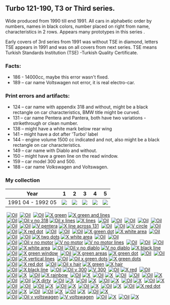## Turbo 121-190, T3 or Third series.

Wide produced from 1990 till end 1991. All cars in alphabetic order by numbers, names
in black colors, number placed on right from name, characteristics in 2 rows. Appears many prototypes in this series .

Early covers of 3rd series from 1991 was without TSE in diamond, letters TSE appears in 1991 and was on all covers from
next series.
TSE means Turkish Standards Institution (TSE) -Turkish Quality Certificate.

### Facts:

* 186 - 14000cc, maybe this error wasn't fixed.
* 189 – car name Voltswagen not error, it is real electro-car.

### Print errors and artifacts:

* 124 – car name with appendix 318 and without, might be a black rectangle on car characteristics, BMW title might be
  curved.
* 131 – car name Pentera and Pantera, both have two variations - strikethrough or clean number.
* 138 – might have a white mark below rear wing
* 141 – might have a dot after 'Turbo' label
* 144 – engine volume 1500 cc indicated and not, also might be a black rectangle on car characteristics.
* 149 – car name with Diablo and without.
* 150 – might have a green line on the read window.
* 159 – car model 300 and 500.
* 188 – car name Volkswagen and Voltswagen.

### My collection

|       Year        |                                                  1                                                   |                                                  2                                                   |                                                  3                                                   |                                                  4                                                   |                                                  5                                                   |
|:-----------------:|:----------------------------------------------------------------------------------------------------:|:----------------------------------------------------------------------------------------------------:|:----------------------------------------------------------------------------------------------------:|:----------------------------------------------------------------------------------------------------:|:----------------------------------------------------------------------------------------------------:|
| 1991 04 - 1992 05 | [<img src='thumbnails/outer/1991_04_-_1992_05.1.0.png'>](thumbnails/outer/1991_04_-_1992_05.1.0.png) | [<img src='thumbnails/outer/1991_04_-_1992_05.2.0.png'>](thumbnails/outer/1991_04_-_1992_05.2.0.png) | [<img src='thumbnails/outer/1991_04_-_1992_05.3.0.png'>](thumbnails/outer/1991_04_-_1992_05.3.0.png) | [<img src='thumbnails/outer/1991_04_-_1992_05.4.0.png'>](thumbnails/outer/1991_04_-_1992_05.4.0.png) | [<img src='thumbnails/outer/1991_04_-_1992_05.5.2.png'>](thumbnails/outer/1991_04_-_1992_05.5.2.png) |

<span style="display: inline-block;">
	<a href='thumbnails/inner/121.4.png' title=''><img src='thumbnails/inner/121.4.png' alt=''></a>
	<a href='thumbnails/inner/121.oil.4.png' title='Oil'><img src='thumbnails/inner/121.oil.4.png' alt='Oil'></a>
</span>
<span style="display: inline-block;">
	<a href='thumbnails/inner/122.5.png' title=''><img src='thumbnails/inner/122.5.png' alt=''></a>
	<a href='thumbnails/inner/122.oil.4.png' title='Oil'><img src='thumbnails/inner/122.oil.4.png' alt='Oil'></a>
</span>
<span style="display: inline-block;">
	<a href='thumbnails/inner/123.4.png' title=''><img src='thumbnails/inner/123.4.png' alt=''></a>
	<a href='thumbnails/inner/123.oil.0.png' title='Oil'><img src='thumbnails/inner/123.oil.0.png' alt='Oil'></a>
	<a href='thumbnails/inner/123.x_green.3.png' title='X green'><img src='thumbnails/inner/123.x_green.3.png' alt='X green'></a>
	<a href='thumbnails/inner/123.x_green_and_lines.3.png' title='X green and lines'><img src='thumbnails/inner/123.x_green_and_lines.3.png' alt='X green and lines'></a>
</span>
<span style="display: inline-block;">
	<a href='thumbnails/inner/124.4.png' title=''><img src='thumbnails/inner/124.4.png' alt=''></a>
	<a href='thumbnails/inner/124.oil.0.png' title='Oil'><img src='thumbnails/inner/124.oil.0.png' alt='Oil'></a>
	<a href='thumbnails/inner/124.oil_v_no_318.4.png' title='Oil v no 318'><img src='thumbnails/inner/124.oil_v_no_318.4.png' alt='Oil v no 318'></a>
	<a href='thumbnails/inner/124.oil_x_lines.3.png' title='Oil x lines'><img src='thumbnails/inner/124.oil_x_lines.3.png' alt='Oil x lines'></a>
	<a href='thumbnails/inner/124.x_lines.3.png' title='X lines'><img src='thumbnails/inner/124.x_lines.3.png' alt='X lines'></a>
</span>
<span style="display: inline-block;">
	<a href='thumbnails/inner/125.5.png' title=''><img src='thumbnails/inner/125.5.png' alt=''></a>
	<a href='thumbnails/inner/125.oil.5.png' title='Oil'><img src='thumbnails/inner/125.oil.5.png' alt='Oil'></a>
</span>
<span style="display: inline-block;">
	<a href='thumbnails/inner/126.4.png' title=''><img src='thumbnails/inner/126.4.png' alt=''></a>
	<a href='thumbnails/inner/126.oil.5.png' title='Oil'><img src='thumbnails/inner/126.oil.5.png' alt='Oil'></a>
</span>
<span style="display: inline-block;">
	<a href='thumbnails/inner/127.5.png' title=''><img src='thumbnails/inner/127.5.png' alt=''></a>
	<a href='thumbnails/inner/127.oil.0.png' title='Oil'><img src='thumbnails/inner/127.oil.0.png' alt='Oil'></a>
</span>
<span style="display: inline-block;">
	<a href='thumbnails/inner/128.5.png' title=''><img src='thumbnails/inner/128.5.png' alt=''></a>
	<a href='thumbnails/inner/128.oil.4.png' title='Oil'><img src='thumbnails/inner/128.oil.4.png' alt='Oil'></a>
</span>
<span style="display: inline-block;">
	<a href='thumbnails/inner/129.4.png' title=''><img src='thumbnails/inner/129.4.png' alt=''></a>
	<a href='thumbnails/inner/129.oil.0.png' title='Oil'><img src='thumbnails/inner/129.oil.0.png' alt='Oil'></a>
</span>
<span style="display: inline-block;">
	<a href='thumbnails/inner/130.5.png' title=''><img src='thumbnails/inner/130.5.png' alt=''></a>
	<a href='thumbnails/inner/130.oil.4.png' title='Oil'><img src='thumbnails/inner/130.oil.4.png' alt='Oil'></a>
</span>
<span style="display: inline-block;">
	<a href='thumbnails/inner/131.3.png' title=''><img src='thumbnails/inner/131.3.png' alt=''></a>
	<a href='thumbnails/inner/131.oil.0.png' title='Oil'><img src='thumbnails/inner/131.oil.0.png' alt='Oil'></a>
	<a href='thumbnails/inner/131.v_pentera.5.png' title='V pentera'><img src='thumbnails/inner/131.v_pentera.5.png' alt='V pentera'></a>
	<a href='thumbnails/inner/131.x_line_across_131.3.png' title='X line across 131'><img src='thumbnails/inner/131.x_line_across_131.3.png' alt='X line across 131'></a>
</span>
<span style="display: inline-block;">
	<a href='thumbnails/inner/132.4.png' title=''><img src='thumbnails/inner/132.4.png' alt=''></a>
	<a href='thumbnails/inner/132.oil.4.png' title='Oil'><img src='thumbnails/inner/132.oil.4.png' alt='Oil'></a>
</span>
<span style="display: inline-block;">
	<a href='thumbnails/inner/133.5.png' title=''><img src='thumbnails/inner/133.5.png' alt=''></a>
	<a href='thumbnails/inner/133.oil.0.png' title='Oil'><img src='thumbnails/inner/133.oil.0.png' alt='Oil'></a>
	<a href='thumbnails/inner/133.v_circle.5.png' title='V circle'><img src='thumbnails/inner/133.v_circle.5.png' alt='V circle'></a>
</span>
<span style="display: inline-block;">
	<a href='thumbnails/inner/134.5.png' title=''><img src='thumbnails/inner/134.5.png' alt=''></a>
	<a href='thumbnails/inner/134.oil.5.png' title='Oil'><img src='thumbnails/inner/134.oil.5.png' alt='Oil'></a>
</span>
<span style="display: inline-block;">
	<a href='thumbnails/inner/135.4.png' title=''><img src='thumbnails/inner/135.4.png' alt=''></a>
	<a href='thumbnails/inner/135.oil.5.png' title='Oil'><img src='thumbnails/inner/135.oil.5.png' alt='Oil'></a>
	<a href='thumbnails/inner/135.x_red_dot.5.png' title='X red dot'><img src='thumbnails/inner/135.x_red_dot.5.png' alt='X red dot'></a>
</span>
<span style="display: inline-block;">
	<a href='thumbnails/inner/136.5.png' title=''><img src='thumbnails/inner/136.5.png' alt=''></a>
	<a href='thumbnails/inner/136.oil.5.png' title='Oil'><img src='thumbnails/inner/136.oil.5.png' alt='Oil'></a>
</span>
<span style="display: inline-block;">
	<a href='thumbnails/inner/137.5.png' title=''><img src='thumbnails/inner/137.5.png' alt=''></a>
	<a href='thumbnails/inner/137.oil.5.png' title='Oil'><img src='thumbnails/inner/137.oil.5.png' alt='Oil'></a>
</span>
<span style="display: inline-block;">
	<a href='thumbnails/inner/138.0.png' title=''><img src='thumbnails/inner/138.0.png' alt=''></a>
	<a href='thumbnails/inner/138.oil.4.png' title='Oil'><img src='thumbnails/inner/138.oil.4.png' alt='Oil'></a>
	<a href='thumbnails/inner/138.x_green_dot.4.png' title='X green dot'><img src='thumbnails/inner/138.x_green_dot.4.png' alt='X green dot'></a>
	<a href='thumbnails/inner/138.x_white_area.4.png' title='X white area'><img src='thumbnails/inner/138.x_white_area.4.png' alt='X white area'></a>
</span>
<span style="display: inline-block;">
	<a href='thumbnails/inner/139.4.png' title=''><img src='thumbnails/inner/139.4.png' alt=''></a>
	<a href='thumbnails/inner/139.oil.4.png' title='Oil'><img src='thumbnails/inner/139.oil.4.png' alt='Oil'></a>
</span>
<span style="display: inline-block;">
	<a href='thumbnails/inner/140.4.png' title=''><img src='thumbnails/inner/140.4.png' alt=''></a>
	<a href='thumbnails/inner/140.oil.4.png' title='Oil'><img src='thumbnails/inner/140.oil.4.png' alt='Oil'></a>
</span>
<span style="display: inline-block;">
	<a href='thumbnails/inner/141.5.png' title=''><img src='thumbnails/inner/141.5.png' alt=''></a>
	<a href='thumbnails/inner/141.oil.3.png' title='Oil'><img src='thumbnails/inner/141.oil.3.png' alt='Oil'></a>
	<a href='thumbnails/inner/141.x_two_dots.5.png' title='X two dots'><img src='thumbnails/inner/141.x_two_dots.5.png' alt='X two dots'></a>
	<a href='thumbnails/inner/141.x_white_area.4.png' title='X white area'><img src='thumbnails/inner/141.x_white_area.4.png' alt='X white area'></a>
</span>
<span style="display: inline-block;">
	<a href='thumbnails/inner/142.5.png' title=''><img src='thumbnails/inner/142.5.png' alt=''></a>
	<a href='thumbnails/inner/142.oil.0.png' title='Oil'><img src='thumbnails/inner/142.oil.0.png' alt='Oil'></a>
</span>
<span style="display: inline-block;">
	<a href='thumbnails/inner/143.5.png' title=''><img src='thumbnails/inner/143.5.png' alt=''></a>
	<a href='thumbnails/inner/143.oil.5.png' title='Oil'><img src='thumbnails/inner/143.oil.5.png' alt='Oil'></a>
</span>
<span style="display: inline-block;">
	<a href='thumbnails/inner/144.5.png' title=''><img src='thumbnails/inner/144.5.png' alt=''></a>
	<a href='thumbnails/inner/144.oil.0.png' title='Oil'><img src='thumbnails/inner/144.oil.0.png' alt='Oil'></a>
	<a href='thumbnails/inner/144.oil_v_no_motor.3.png' title='Oil v no motor'><img src='thumbnails/inner/144.oil_v_no_motor.3.png' alt='Oil v no motor'></a>
	<a href='thumbnails/inner/144.v_no_motor.5.png' title='V no motor'><img src='thumbnails/inner/144.v_no_motor.5.png' alt='V no motor'></a>
	<a href='thumbnails/inner/144.v_no_motor_lines.4.png' title='V no motor lines'><img src='thumbnails/inner/144.v_no_motor_lines.4.png' alt='V no motor lines'></a>
</span>
<span style="display: inline-block;">
	<a href='thumbnails/inner/145.5.png' title=''><img src='thumbnails/inner/145.5.png' alt=''></a>
	<a href='thumbnails/inner/145.oil.5.png' title='Oil'><img src='thumbnails/inner/145.oil.5.png' alt='Oil'></a>
</span>
<span style="display: inline-block;">
	<a href='thumbnails/inner/146.5.png' title=''><img src='thumbnails/inner/146.5.png' alt=''></a>
	<a href='thumbnails/inner/146.oil.4.png' title='Oil'><img src='thumbnails/inner/146.oil.4.png' alt='Oil'></a>
</span>
<span style="display: inline-block;">
	<a href='thumbnails/inner/147.5.png' title=''><img src='thumbnails/inner/147.5.png' alt=''></a>
	<a href='thumbnails/inner/147.oil.4.png' title='Oil'><img src='thumbnails/inner/147.oil.4.png' alt='Oil'></a>
</span>
<span style="display: inline-block;">
	<a href='thumbnails/inner/148.5.png' title=''><img src='thumbnails/inner/148.5.png' alt=''></a>
	<a href='thumbnails/inner/148.oil.4.png' title='Oil'><img src='thumbnails/inner/148.oil.4.png' alt='Oil'></a>
	<a href='thumbnails/inner/148.x_white_area.5.png' title='X white area'><img src='thumbnails/inner/148.x_white_area.5.png' alt='X white area'></a>
</span>
<span style="display: inline-block;">
	<a href='thumbnails/inner/149.0.png' title=''><img src='thumbnails/inner/149.0.png' alt=''></a>
	<a href='thumbnails/inner/149.oil.0.png' title='Oil'><img src='thumbnails/inner/149.oil.0.png' alt='Oil'></a>
	<a href='thumbnails/inner/149.oil_v_no_diablo.3.png' title='Oil v no diablo'><img src='thumbnails/inner/149.oil_v_no_diablo.3.png' alt='Oil v no diablo'></a>
	<a href='thumbnails/inner/149.v_no_diablo.3.png' title='V no diablo'><img src='thumbnails/inner/149.v_no_diablo.3.png' alt='V no diablo'></a>
	<a href='thumbnails/inner/149.x_black_line.4.png' title='X black line'><img src='thumbnails/inner/149.x_black_line.4.png' alt='X black line'></a>
</span>
<span style="display: inline-block;">
	<a href='thumbnails/inner/150.5.png' title=''><img src='thumbnails/inner/150.5.png' alt=''></a>
	<a href='thumbnails/inner/150.oil.5.png' title='Oil'><img src='thumbnails/inner/150.oil.5.png' alt='Oil'></a>
	<a href='thumbnails/inner/150.x_green_window.5.png' title='X green window'><img src='thumbnails/inner/150.x_green_window.5.png' alt='X green window'></a>
</span>
<span style="display: inline-block;">
	<a href='thumbnails/inner/151.0.png' title=''><img src='thumbnails/inner/151.0.png' alt=''></a>
	<a href='thumbnails/inner/151.oil.4.png' title='Oil'><img src='thumbnails/inner/151.oil.4.png' alt='Oil'></a>
	<a href='thumbnails/inner/151.x_green_areas.4.png' title='X green areas'><img src='thumbnails/inner/151.x_green_areas.4.png' alt='X green areas'></a>
	<a href='thumbnails/inner/151.x_green_dot.5.png' title='X green dot'><img src='thumbnails/inner/151.x_green_dot.5.png' alt='X green dot'></a>
</span>
<span style="display: inline-block;">
	<a href='thumbnails/inner/152.5.png' title=''><img src='thumbnails/inner/152.5.png' alt=''></a>
	<a href='thumbnails/inner/152.oil.5.png' title='Oil'><img src='thumbnails/inner/152.oil.5.png' alt='Oil'></a>
</span>
<span style="display: inline-block;">
	<a href='thumbnails/inner/153.5.png' title=''><img src='thumbnails/inner/153.5.png' alt=''></a>
	<a href='thumbnails/inner/153.oil.4.png' title='Oil'><img src='thumbnails/inner/153.oil.4.png' alt='Oil'></a>
</span>
<span style="display: inline-block;">
	<a href='thumbnails/inner/154.5.png' title=''><img src='thumbnails/inner/154.5.png' alt=''></a>
	<a href='thumbnails/inner/154.oil.5.png' title='Oil'><img src='thumbnails/inner/154.oil.5.png' alt='Oil'></a>
	<a href='thumbnails/inner/154.x_vertical_lines.5.png' title='X vertical lines'><img src='thumbnails/inner/154.x_vertical_lines.5.png' alt='X vertical lines'></a>
</span>
<span style="display: inline-block;">
	<a href='thumbnails/inner/155.4.png' title=''><img src='thumbnails/inner/155.4.png' alt=''></a>
	<a href='thumbnails/inner/155.oil.0.png' title='Oil'><img src='thumbnails/inner/155.oil.0.png' alt='Oil'></a>
	<a href='thumbnails/inner/155.oil_x_green_dots.4.png' title='Oil x green dots'><img src='thumbnails/inner/155.oil_x_green_dots.4.png' alt='Oil x green dots'></a>
	<a href='thumbnails/inner/155.x_green_dots.5.png' title='X green dots'><img src='thumbnails/inner/155.x_green_dots.5.png' alt='X green dots'></a>
</span>
<span style="display: inline-block;">
	<a href='thumbnails/inner/156.5.png' title=''><img src='thumbnails/inner/156.5.png' alt=''></a>
	<a href='thumbnails/inner/156.oil.4.png' title='Oil'><img src='thumbnails/inner/156.oil.4.png' alt='Oil'></a>
	<a href='thumbnails/inner/156.x_red_dot.5.png' title='X red dot'><img src='thumbnails/inner/156.x_red_dot.5.png' alt='X red dot'></a>
</span>
<span style="display: inline-block;">
	<a href='thumbnails/inner/157.4.png' title=''><img src='thumbnails/inner/157.4.png' alt=''></a>
	<a href='thumbnails/inner/157.oil.0.png' title='Oil'><img src='thumbnails/inner/157.oil.0.png' alt='Oil'></a>
	<a href='thumbnails/inner/157.oil_x_hair.4.png' title='Oil x hair'><img src='thumbnails/inner/157.oil_x_hair.4.png' alt='Oil x hair'></a>
	<a href='thumbnails/inner/157.x_green.4.png' title='X green'><img src='thumbnails/inner/157.x_green.4.png' alt='X green'></a>
	<a href='thumbnails/inner/157.x_hair.4.png' title='X hair'><img src='thumbnails/inner/157.x_hair.4.png' alt='X hair'></a>
</span>
<span style="display: inline-block;">
	<a href='thumbnails/inner/158.4.png' title=''><img src='thumbnails/inner/158.4.png' alt=''></a>
	<a href='thumbnails/inner/158.oil.4.png' title='Oil'><img src='thumbnails/inner/158.oil.4.png' alt='Oil'></a>
	<a href='thumbnails/inner/158.x_black_line.4.png' title='X black line'><img src='thumbnails/inner/158.x_black_line.4.png' alt='X black line'></a>
</span>
<span style="display: inline-block;">
	<a href='thumbnails/inner/159.4.png' title=''><img src='thumbnails/inner/159.4.png' alt=''></a>
	<a href='thumbnails/inner/159.oil.0.png' title='Oil'><img src='thumbnails/inner/159.oil.0.png' alt='Oil'></a>
	<a href='thumbnails/inner/159.oil_v_300.4.png' title='Oil v 300'><img src='thumbnails/inner/159.oil_v_300.4.png' alt='Oil v 300'></a>
	<a href='thumbnails/inner/159.v_300.5.png' title='V 300'><img src='thumbnails/inner/159.v_300.5.png' alt='V 300'></a>
</span>
<span style="display: inline-block;">
	<a href='thumbnails/inner/160.5.png' title=''><img src='thumbnails/inner/160.5.png' alt=''></a>
	<a href='thumbnails/inner/160.oil.0.png' title='Oil'><img src='thumbnails/inner/160.oil.0.png' alt='Oil'></a>
	<a href='thumbnails/inner/160.x_red.5.png' title='X red'><img src='thumbnails/inner/160.x_red.5.png' alt='X red'></a>
</span>
<span style="display: inline-block;">
	<a href='thumbnails/inner/161.5.png' title=''><img src='thumbnails/inner/161.5.png' alt=''></a>
	<a href='thumbnails/inner/161.oil.4.png' title='Oil'><img src='thumbnails/inner/161.oil.4.png' alt='Oil'></a>
</span>
<span style="display: inline-block;">
	<a href='thumbnails/inner/162.5.png' title=''><img src='thumbnails/inner/162.5.png' alt=''></a>
	<a href='thumbnails/inner/162.oil.0.png' title='Oil'><img src='thumbnails/inner/162.oil.0.png' alt='Oil'></a>
	<a href='thumbnails/inner/162.x.5.png' title='X'><img src='thumbnails/inner/162.x.5.png' alt='X'></a>
</span>
<span style="display: inline-block;">
	<a href='thumbnails/inner/163.5.png' title=''><img src='thumbnails/inner/163.5.png' alt=''></a>
	<a href='thumbnails/inner/163.oil.0.png' title='Oil'><img src='thumbnails/inner/163.oil.0.png' alt='Oil'></a>
	<a href='thumbnails/inner/163.x_rainbow.5.png' title='X rainbow'><img src='thumbnails/inner/163.x_rainbow.5.png' alt='X rainbow'></a>
</span>
<span style="display: inline-block;">
	<a href='thumbnails/inner/164.5.png' title=''><img src='thumbnails/inner/164.5.png' alt=''></a>
	<a href='thumbnails/inner/164.oil.5.png' title='Oil'><img src='thumbnails/inner/164.oil.5.png' alt='Oil'></a>
	<a href='thumbnails/inner/164.x.5.png' title='X'><img src='thumbnails/inner/164.x.5.png' alt='X'></a>
</span>
<span style="display: inline-block;">
	<a href='thumbnails/inner/165.4.png' title=''><img src='thumbnails/inner/165.4.png' alt=''></a>
	<a href='thumbnails/inner/165.oil.0.png' title='Oil'><img src='thumbnails/inner/165.oil.0.png' alt='Oil'></a>
	<a href='thumbnails/inner/165.x.5.png' title='X'><img src='thumbnails/inner/165.x.5.png' alt='X'></a>
</span>
<span style="display: inline-block;">
	<a href='thumbnails/inner/166.5.png' title=''><img src='thumbnails/inner/166.5.png' alt=''></a>
	<a href='thumbnails/inner/166.oil.0.png' title='Oil'><img src='thumbnails/inner/166.oil.0.png' alt='Oil'></a>
</span>
<span style="display: inline-block;">
	<a href='thumbnails/inner/167.5.png' title=''><img src='thumbnails/inner/167.5.png' alt=''></a>
	<a href='thumbnails/inner/167.oil.0.png' title='Oil'><img src='thumbnails/inner/167.oil.0.png' alt='Oil'></a>
</span>
<span style="display: inline-block;">
	<a href='thumbnails/inner/168.5.png' title=''><img src='thumbnails/inner/168.5.png' alt=''></a>
	<a href='thumbnails/inner/168.oil.4.png' title='Oil'><img src='thumbnails/inner/168.oil.4.png' alt='Oil'></a>
	<a href='thumbnails/inner/168.x.5.png' title='X'><img src='thumbnails/inner/168.x.5.png' alt='X'></a>
</span>
<span style="display: inline-block;">
	<a href='thumbnails/inner/169.5.png' title=''><img src='thumbnails/inner/169.5.png' alt=''></a>
	<a href='thumbnails/inner/169.oil.5.png' title='Oil'><img src='thumbnails/inner/169.oil.5.png' alt='Oil'></a>
</span>
<span style="display: inline-block;">
	<a href='thumbnails/inner/170.5.png' title=''><img src='thumbnails/inner/170.5.png' alt=''></a>
	<a href='thumbnails/inner/170.oil.4.png' title='Oil'><img src='thumbnails/inner/170.oil.4.png' alt='Oil'></a>
	<a href='thumbnails/inner/170.x_dirty.5.png' title='X dirty'><img src='thumbnails/inner/170.x_dirty.5.png' alt='X dirty'></a>
</span>
<span style="display: inline-block;">
	<a href='thumbnails/inner/171.5.png' title=''><img src='thumbnails/inner/171.5.png' alt=''></a>
	<a href='thumbnails/inner/171.oil.5.png' title='Oil'><img src='thumbnails/inner/171.oil.5.png' alt='Oil'></a>
	<a href='thumbnails/inner/171.x.5.png' title='X'><img src='thumbnails/inner/171.x.5.png' alt='X'></a>
</span>
<span style="display: inline-block;">
	<a href='thumbnails/inner/172.5.png' title=''><img src='thumbnails/inner/172.5.png' alt=''></a>
	<a href='thumbnails/inner/172.oil.5.png' title='Oil'><img src='thumbnails/inner/172.oil.5.png' alt='Oil'></a>
	<a href='thumbnails/inner/172.x.5.png' title='X'><img src='thumbnails/inner/172.x.5.png' alt='X'></a>
</span>
<span style="display: inline-block;">
	<a href='thumbnails/inner/173.5.png' title=''><img src='thumbnails/inner/173.5.png' alt=''></a>
	<a href='thumbnails/inner/173.oil.0.png' title='Oil'><img src='thumbnails/inner/173.oil.0.png' alt='Oil'></a>
	<a href='thumbnails/inner/173.x.5.png' title='X'><img src='thumbnails/inner/173.x.5.png' alt='X'></a>
</span>
<span style="display: inline-block;">
	<a href='thumbnails/inner/174.5.png' title=''><img src='thumbnails/inner/174.5.png' alt=''></a>
	<a href='thumbnails/inner/174.oil.4.png' title='Oil'><img src='thumbnails/inner/174.oil.4.png' alt='Oil'></a>
	<a href='thumbnails/inner/174.x.5.png' title='X'><img src='thumbnails/inner/174.x.5.png' alt='X'></a>
</span>
<span style="display: inline-block;">
	<a href='thumbnails/inner/175.5.png' title=''><img src='thumbnails/inner/175.5.png' alt=''></a>
	<a href='thumbnails/inner/175.oil.0.png' title='Oil'><img src='thumbnails/inner/175.oil.0.png' alt='Oil'></a>
	<a href='thumbnails/inner/175.x.5.png' title='X'><img src='thumbnails/inner/175.x.5.png' alt='X'></a>
</span>
<span style="display: inline-block;">
	<a href='thumbnails/inner/176.5.png' title=''><img src='thumbnails/inner/176.5.png' alt=''></a>
	<a href='thumbnails/inner/176.oil.4.png' title='Oil'><img src='thumbnails/inner/176.oil.4.png' alt='Oil'></a>
</span>
<span style="display: inline-block;">
	<a href='thumbnails/inner/177.5.png' title=''><img src='thumbnails/inner/177.5.png' alt=''></a>
	<a href='thumbnails/inner/177.oil.5.png' title='Oil'><img src='thumbnails/inner/177.oil.5.png' alt='Oil'></a>
</span>
<span style="display: inline-block;">
	<a href='thumbnails/inner/178.5.png' title=''><img src='thumbnails/inner/178.5.png' alt=''></a>
	<a href='thumbnails/inner/178.oil.5.png' title='Oil'><img src='thumbnails/inner/178.oil.5.png' alt='Oil'></a>
	<a href='thumbnails/inner/178.x.5.png' title='X'><img src='thumbnails/inner/178.x.5.png' alt='X'></a>
</span>
<span style="display: inline-block;">
	<a href='thumbnails/inner/179.5.png' title=''><img src='thumbnails/inner/179.5.png' alt=''></a>
	<a href='thumbnails/inner/179.oil.0.png' title='Oil'><img src='thumbnails/inner/179.oil.0.png' alt='Oil'></a>
	<a href='thumbnails/inner/179.x.5.png' title='X'><img src='thumbnails/inner/179.x.5.png' alt='X'></a>
</span>
<span style="display: inline-block;">
	<a href='thumbnails/inner/180.5.png' title=''><img src='thumbnails/inner/180.5.png' alt=''></a>
	<a href='thumbnails/inner/180.oil.0.png' title='Oil'><img src='thumbnails/inner/180.oil.0.png' alt='Oil'></a>
	<a href='thumbnails/inner/180.x.5.png' title='X'><img src='thumbnails/inner/180.x.5.png' alt='X'></a>
</span>
<span style="display: inline-block;">
	<a href='thumbnails/inner/181.5.png' title=''><img src='thumbnails/inner/181.5.png' alt=''></a>
	<a href='thumbnails/inner/181.oil.5.png' title='Oil'><img src='thumbnails/inner/181.oil.5.png' alt='Oil'></a>
	<a href='thumbnails/inner/181.x.5.png' title='X'><img src='thumbnails/inner/181.x.5.png' alt='X'></a>
</span>
<span style="display: inline-block;">
	<a href='thumbnails/inner/182.4.png' title=''><img src='thumbnails/inner/182.4.png' alt=''></a>
	<a href='thumbnails/inner/182.oil.0.png' title='Oil'><img src='thumbnails/inner/182.oil.0.png' alt='Oil'></a>
	<a href='thumbnails/inner/182.x_red_dot.5.png' title='X red dot'><img src='thumbnails/inner/182.x_red_dot.5.png' alt='X red dot'></a>
</span>
<span style="display: inline-block;">
	<a href='thumbnails/inner/183.4.png' title=''><img src='thumbnails/inner/183.4.png' alt=''></a>
	<a href='thumbnails/inner/183.oil.5.png' title='Oil'><img src='thumbnails/inner/183.oil.5.png' alt='Oil'></a>
	<a href='thumbnails/inner/183.x.5.png' title='X'><img src='thumbnails/inner/183.x.5.png' alt='X'></a>
</span>
<span style="display: inline-block;">
	<a href='thumbnails/inner/184.5.png' title=''><img src='thumbnails/inner/184.5.png' alt=''></a>
	<a href='thumbnails/inner/184.oil.5.png' title='Oil'><img src='thumbnails/inner/184.oil.5.png' alt='Oil'></a>
</span>
<span style="display: inline-block;">
	<a href='thumbnails/inner/185.5.png' title=''><img src='thumbnails/inner/185.5.png' alt=''></a>
	<a href='thumbnails/inner/185.oil.5.png' title='Oil'><img src='thumbnails/inner/185.oil.5.png' alt='Oil'></a>
	<a href='thumbnails/inner/185.x.5.png' title='X'><img src='thumbnails/inner/185.x.5.png' alt='X'></a>
</span>
<span style="display: inline-block;">
	<a href='thumbnails/inner/186.4.png' title=''><img src='thumbnails/inner/186.4.png' alt=''></a>
	<a href='thumbnails/inner/186.oil.5.png' title='Oil'><img src='thumbnails/inner/186.oil.5.png' alt='Oil'></a>
	<a href='thumbnails/inner/186.x.4.png' title='X'><img src='thumbnails/inner/186.x.4.png' alt='X'></a>
</span>
<span style="display: inline-block;">
	<a href='thumbnails/inner/187.4.png' title=''><img src='thumbnails/inner/187.4.png' alt=''></a>
	<a href='thumbnails/inner/187.oil.5.png' title='Oil'><img src='thumbnails/inner/187.oil.5.png' alt='Oil'></a>
	<a href='thumbnails/inner/187.x.5.png' title='X'><img src='thumbnails/inner/187.x.5.png' alt='X'></a>
</span>
<span style="display: inline-block;">
	<a href='thumbnails/inner/188.5.png' title=''><img src='thumbnails/inner/188.5.png' alt=''></a>
	<a href='thumbnails/inner/188.oil.5.png' title='Oil'><img src='thumbnails/inner/188.oil.5.png' alt='Oil'></a>
	<a href='thumbnails/inner/188.oil_v_voltswagen.5.png' title='Oil v voltswagen'><img src='thumbnails/inner/188.oil_v_voltswagen.5.png' alt='Oil v voltswagen'></a>
	<a href='thumbnails/inner/188.v_voltswagen.3.png' title='V voltswagen'><img src='thumbnails/inner/188.v_voltswagen.3.png' alt='V voltswagen'></a>
</span>
<span style="display: inline-block;">
	<a href='thumbnails/inner/189.5.png' title=''><img src='thumbnails/inner/189.5.png' alt=''></a>
	<a href='thumbnails/inner/189.oil.4.png' title='Oil'><img src='thumbnails/inner/189.oil.4.png' alt='Oil'></a>
	<a href='thumbnails/inner/189.x.4.png' title='X'><img src='thumbnails/inner/189.x.4.png' alt='X'></a>
</span>
<span style="display: inline-block;">
	<a href='thumbnails/inner/190.5.png' title=''><img src='thumbnails/inner/190.5.png' alt=''></a>
	<a href='thumbnails/inner/190.oil.4.png' title='Oil'><img src='thumbnails/inner/190.oil.4.png' alt='Oil'></a>
	<a href='thumbnails/inner/190.x.5.png' title='X'><img src='thumbnails/inner/190.x.5.png' alt='X'></a>
</span>


